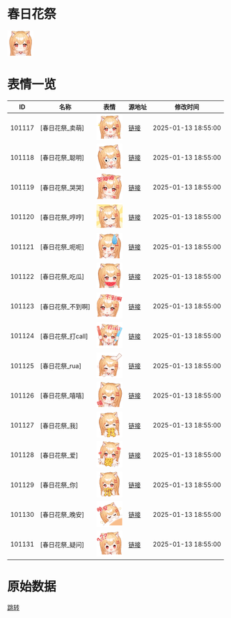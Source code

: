 # 春日花祭

<img src="./cover.png" height="60" alt="cover" />

# 表情一览

|ID|名称|表情|源地址|修改时间|
|----|----|----|----|----|
|101117|[春日花祭_卖萌]|<img src="./pic/101117_%5B春日花祭_卖萌%5D.png" height="60" alt="卖萌"/>|[链接](https://i0.hdslb.com/bfs/garb/f3f4b5e64c779a2668e7c0433058b2bc48d3d657.png)|2025-01-13 18:55:00|
|101118|[春日花祭_聪明]|<img src="./pic/101118_%5B春日花祭_聪明%5D.png" height="60" alt="聪明"/>|[链接](https://i0.hdslb.com/bfs/garb/08cbfccef296f5589ecf12578f0d2b499c51e689.png)|2025-01-13 18:55:00|
|101119|[春日花祭_哭哭]|<img src="./pic/101119_%5B春日花祭_哭哭%5D.png" height="60" alt="哭哭"/>|[链接](https://i0.hdslb.com/bfs/garb/e29168e0b4626cd1b360a7fa62280b2772ae1481.png)|2025-01-13 18:55:00|
|101120|[春日花祭_哼哼]|<img src="./pic/101120_%5B春日花祭_哼哼%5D.png" height="60" alt="哼哼"/>|[链接](https://i0.hdslb.com/bfs/garb/7c3bbe8b0ef4729ccec70430aa7efa42af3f7cd7.png)|2025-01-13 18:55:00|
|101121|[春日花祭_呃呃]|<img src="./pic/101121_%5B春日花祭_呃呃%5D.png" height="60" alt="呃呃"/>|[链接](https://i0.hdslb.com/bfs/garb/36491ed2e336eb1ce759a5506b8ee6c787eaafb2.png)|2025-01-13 18:55:00|
|101122|[春日花祭_吃瓜]|<img src="./pic/101122_%5B春日花祭_吃瓜%5D.png" height="60" alt="吃瓜"/>|[链接](https://i0.hdslb.com/bfs/garb/21c216fb731dd27c23ff3aa7874348e4abdf9034.png)|2025-01-13 18:55:00|
|101123|[春日花祭_不到啊]|<img src="./pic/101123_%5B春日花祭_不到啊%5D.png" height="60" alt="不到啊"/>|[链接](https://i0.hdslb.com/bfs/garb/c1b75e34b3220ff16ef5dea704c269b2e44435c5.png)|2025-01-13 18:55:00|
|101124|[春日花祭_打call]|<img src="./pic/101124_%5B春日花祭_打call%5D.png" height="60" alt="打call"/>|[链接](https://i0.hdslb.com/bfs/garb/ad24fdf132c10980b28c60ff0a651537b31de820.png)|2025-01-13 18:55:00|
|101125|[春日花祭_rua]|<img src="./pic/101125_%5B春日花祭_rua%5D.png" height="60" alt="rua"/>|[链接](https://i0.hdslb.com/bfs/garb/4d32ddee2dd765dea84b966cf729917a53f75e6f.png)|2025-01-13 18:55:00|
|101126|[春日花祭_嘻嘻]|<img src="./pic/101126_%5B春日花祭_嘻嘻%5D.png" height="60" alt="嘻嘻"/>|[链接](https://i0.hdslb.com/bfs/garb/cb48e56e56bfb6a165a6efa3a1caac8c4e30ce50.png)|2025-01-13 18:55:00|
|101127|[春日花祭_我]|<img src="./pic/101127_%5B春日花祭_我%5D.png" height="60" alt="我"/>|[链接](https://i0.hdslb.com/bfs/garb/06667acca657264301aecda3d038e06863ebba6d.png)|2025-01-13 18:55:00|
|101128|[春日花祭_爱]|<img src="./pic/101128_%5B春日花祭_爱%5D.png" height="60" alt="爱"/>|[链接](https://i0.hdslb.com/bfs/garb/591e9954f8b33181f894d4828313fb4dcaee5549.png)|2025-01-13 18:55:00|
|101129|[春日花祭_你]|<img src="./pic/101129_%5B春日花祭_你%5D.png" height="60" alt="你"/>|[链接](https://i0.hdslb.com/bfs/garb/f2ae80b6a7b158865098f741d897a2f8983e01d8.png)|2025-01-13 18:55:00|
|101130|[春日花祭_晚安]|<img src="./pic/101130_%5B春日花祭_晚安%5D.png" height="60" alt="晚安"/>|[链接](https://i0.hdslb.com/bfs/garb/becde4f6af160c041770fa77a00451cc4e9a30ee.png)|2025-01-13 18:55:00|
|101131|[春日花祭_疑问]|<img src="./pic/101131_%5B春日花祭_疑问%5D.png" height="60" alt="疑问"/>|[链接](https://i0.hdslb.com/bfs/garb/0050a46bfc0b0d096b1d9e51f76d5fe6819fda60.png)|2025-01-13 18:55:00|

# 原始数据

[跳转](./raw.json)

